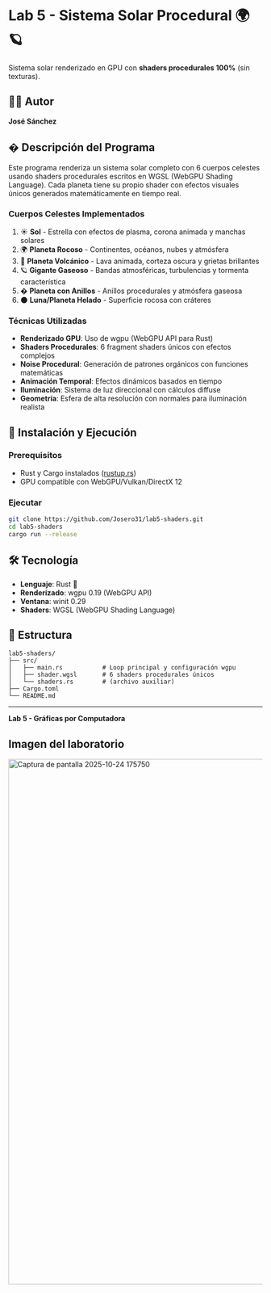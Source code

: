 # Lab 5 - Sistema Solar Procedural 🌍🪐

Sistema solar renderizado en GPU con **shaders procedurales 100%** (sin texturas).

## 👨‍💻 Autor

**José Sánchez**

## � Descripción del Programa

Este programa renderiza un sistema solar completo con 6 cuerpos celestes usando shaders procedurales escritos en WGSL (WebGPU Shading Language). Cada planeta tiene su propio shader con efectos visuales únicos generados matemáticamente en tiempo real.

### Cuerpos Celestes Implementados

1. ☀️ **Sol** - Estrella con efectos de plasma, corona animada y manchas solares
2. 🌍 **Planeta Rocoso** - Continentes, océanos, nubes y atmósfera
3. 🌋 **Planeta Volcánico** - Lava animada, corteza oscura y grietas brillantes
4. 🪐 **Gigante Gaseoso** - Bandas atmosféricas, turbulencias y tormenta característica
5. � **Planeta con Anillos** - Anillos procedurales y atmósfera gaseosa
6. 🌑 **Luna/Planeta Helado** - Superficie rocosa con cráteres

### Técnicas Utilizadas

- **Renderizado GPU**: Uso de wgpu (WebGPU API para Rust)
- **Shaders Procedurales**: 6 fragment shaders únicos con efectos complejos
- **Noise Procedural**: Generación de patrones orgánicos con funciones matemáticas
- **Animación Temporal**: Efectos dinámicos basados en tiempo
- **Iluminación**: Sistema de luz direccional con cálculos diffuse
- **Geometría**: Esfera de alta resolución con normales para iluminación realista

## 🚀 Instalación y Ejecución

### Prerequisitos
- Rust y Cargo instalados ([rustup.rs](https://rustup.rs/))
- GPU compatible con WebGPU/Vulkan/DirectX 12

### Ejecutar
```bash
git clone https://github.com/Josero31/lab5-shaders.git
cd lab5-shaders
cargo run --release
```

## 🛠️ Tecnología

- **Lenguaje**: Rust 🦀
- **Renderizado**: wgpu 0.19 (WebGPU API)
- **Ventana**: winit 0.29
- **Shaders**: WGSL (WebGPU Shading Language)

## 📁 Estructura

```
lab5-shaders/
├── src/
│   ├── main.rs           # Loop principal y configuración wgpu
│   ├── shader.wgsl       # 6 shaders procedurales únicos
│   └── shaders.rs        # (archivo auxiliar)
├── Cargo.toml
└── README.md
```

---

**Lab 5 - Gráficas por Computadora**

## Imagen del laboratorio 
<img width="1252" height="1041" alt="Captura de pantalla 2025-10-24 175750" src="https://github.com/user-attachments/assets/7711240f-e097-4f67-ba62-ae21efd22cd0" />


